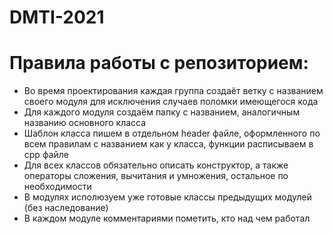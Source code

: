 # DMTI-2021
# Правила работы с репозиторием:
- Во время проектирования каждая группа создаёт ветку с названием своего модуля для исключения случаев поломки имеющегося кода
- Для каждого модуля создаём папку с названием, аналогичным названию основного класса
- Шаблон класса пишем в отдельном header файле, оформленного по всем правилам с названием как у класса, функции расписываем в cpp файле
- Для всех классов обязательно описать конструктор, а также операторы сложения, вычитания и умножения, остальное по необходимости
- В модулях исполюзуем уже готовые классы предыдущих модулей (без наследование)
- В каждом модуле комментариями пометить, кто над чем работал
